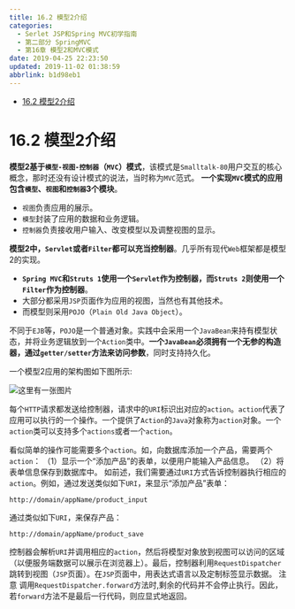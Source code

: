 ```yaml
---
title: 16.2 模型2介绍
categories: 
  - Serlet JSP和Spring MVC初学指南
  - 第二部分 SpringMVC
  - 第16章 模型2和MVC模式
date: 2019-04-25 22:23:50
updated: 2019-11-02 01:38:59
abbrlink: b1d98eb1
---
```

- [16.2 模型2介绍](/ReadingNotes/b1d98eb1/#16-2-模型2介绍)

<!--more-->
<script src="https://cdn.bootcss.com/jquery/3.4.0/jquery.slim.min.js"></script>
<script>$(document).ready(function () {$(".post-body > ul:nth-child(1)").hide();});</script>

<!--end-->
# 16.2 模型2介绍 #
**模型2基于`模型-视图-控制器`（`MVC`）模式**，该模式是`Smalltalk-80`用户交互的核心概念，那时还没有设计模式的说法，当时称为`MVC`范式。
**一个实现`MVC`模式的应用包含`模型`、`视图`和`控制器`3个模块**。
- `视图`负责应用的展示。
- `模型`封装了应用的数据和业务逻辑。
- `控制器`负责接收用户输入、改变模型以及调整视图的显示。

**模型2中，`Servlet`或者`Filter`都可以充当控制器**。几乎所有现代`Web`框架都是模型2的实现。
- **`Spring MVC`和`Struts 1`使用一个`Servlet`作为控制器，而`Struts 2`则使用一个`Filter`作为控制器**。
- 大部分都采用`JSP`页面作为应用的视图，当然也有其他技术。
- 而模型则采用`POJO`（`Plain Old Java Object`）。


不同于`EJB`等，`POJO`是一个普通对象。实践中会采用一个`JavaBean`来持有模型状态，并将业务逻辑放到一个`Action`类中。**一个`JavaBean`必须拥有一个无参的构造器，通过`getter/setter`方法来访问参数**，同时支持持久化。

一个模型2应用的架构图如下图所示:

![这里有一张图片](https://image-1257720033.cos.ap-shanghai.myqcloud.com/blog/readbooknote/ServlerJSPAndSpring%20MVCChuXueZhiNan/Chapter16/1.png)

每个`HTTP`请求都发送给控制器，请求中的`URI`标识出对应的`action`。`action`代表了应用可以执行的一个操作。一个提供了`Action`的`Java`对象称为`action`对象。一个`action`类可以支持多个`actions`或者一个`action`。

看似简单的操作可能需要多个`action`。如，向数据库添加一个产品，需要两个`action`：
（1）显示一个“添加产品”的表单，以便用户能输入产品信息。
（2）将表单信息保存到数据库中。
如前述，我们需要通过`URI`方式告诉控制器执行相应的`action`。例如，通过发送类似如下`URI`，来显示“添加产品”表单：
```
http://domain/appName/product_input
```
通过类似如下`URI`，来保存产品：
```
http://domain/appName/product_save
```
控制器会解析`URI`并调用相应的`action`，然后将模型对象放到视图可以访问的区域（以便服务端数据可以展示在浏览器上）。最后，控制器利用`RequestDispatcher`跳转到视图（`JSP`页面）。在`JSP`页面中，用表达式语言以及定制标签显示数据。
注意
调用`RequestDispatcher.forward`方法时,剩余的代码并不会停止执行。因此，若`forward`方法不是最后一行代码，则应显式地返回。

